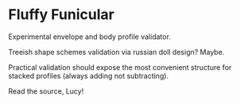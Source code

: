 # Fluffy Funicular
Experimental envelope and body profile validator.

Treeish shape schemes validation via russian doll design? Maybe.

Practical validation should expose the most convenient structure for stacked profiles (always adding not subtracting).

Read the source, Lucy!
